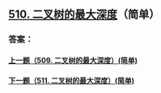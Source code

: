 ## [510. 二叉树的最大深度](https://leetcode-cn.com/problems/merge-two-sorted-lists/)（简单）





### 答案：



#### [上一题（509. 二叉树的最大深度）(简单)](https://github.com/sdwwld/leetCode/blob/master/src/main/java/com/wld/java/leetcode/leetCode0509.md)

#### [下一题（511. 二叉树的最大深度）(简单)](https://github.com/sdwwld/leetCode/blob/master/src/main/java/com/wld/java/leetcode/leetCode0511.md)